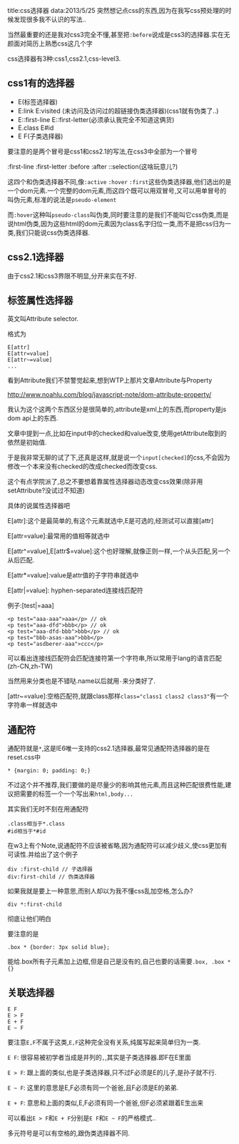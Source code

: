title:css选择器
data:2013/5/25
突然想记点css的东西,因为在我写css预处理的时候发现很多我不认识的写法..

当然最重要的还是我对css3完全不懂,甚至把`:before`说成是css3的选择器.实在无颜面对简历上熟悉css这几个字

css选择器有3种:css1,css2.1,css-level3.

css1有的选择器
-----------

+ E(标签选择器) 
+ E:link E:visited (未访问及访问过的超链接伪类选择器)(css1就有伪类了..)
+ E::first-line E::first-letter(必须承认我完全不知道这俩货)
+ E.class E#id
+ E F(子类选择器)

要注意的是两个冒号是css1和css2.1的写法,在css3中全部为一个冒号

:first-line
:first-letter
:before
:after
::selection(这啥玩意儿?)

这四个和伪类选择器不同,像`:active` `:hover` `:first`这些伪类选择器,他们选出的是一个dom元素.一个完整的dom元素,而这四个既可以用双冒号,又可以用单冒号的叫伪元素,标准的说法是`pseudo-element`

而`:hover`这种叫`pseudo-class`叫伪类,同时要注意的是我们不能叫它css伪类,而是说html伪类,因为这些html的dom元素因为class名字归位一类,而不是把css归为一类,我们只能说css伪类选择器.

css2.1选择器
----------
由于css2.1和css3界限不明显,分开来实在不好.

标签属性选择器
------
英文叫Attribute selector.

格式为

    E[attr]
    E[attr=value]
    E[attr~=value]
    ...

看到Attribute我们不禁警觉起来,想到WTP上那片文章Attribute与Property

<http://www.noahlu.com/blog/javascript-note/dom-attribute-property/>

我认为这个这两个东西区分是很简单的,attribute是xml上的东西,而property是js dom api上的东西.

文章中提到一点,比如在input中的checked和value改变,使用getAttribute取到的依然是初始值.

于是我非常无聊的试了下,还真是这样,就是说一个`input[checked]`的css,不会因为修改一个本来没有checked的改成checked而改变css.

这个有点学院派了,总之不要想着靠属性选择器动态改变css效果(除非用setAttribute?没试过不知道)

具体的说属性选择器吧

E[attr]:这个是最简单的,有这个元素就选中,E是可选的,经测试可以直接[attr]

E[attr=value]:最常用的值相等就选中

E[attr^=value],E[attr$=value]:这个也好理解,就像正则一样,一个从头匹配,另一个从后匹配.

E[attr*=value]:value是attr值的子字符串就选中

E[attr|=value]: hyphen-separated连接线匹配符

例子:[test|=aaa]

    <p test="aaa-aaa">aaa</p> // ok
    <p test="aaa-dfd">bbb</p> // ok
    <p test="aaa-dfd-bbb">bbb</p> // ok
    <p test="bbb-asas-aaa">bbb</p>
    <p test="asdberer-aaa">ccc</p>

可以看出连接线匹配符会匹配连接符第一个字符串,所以常用于lang的语言匹配(zh-CN,zh-TW)

当然用来分类也是不错哒.name以后就用`-`来分类好了.

[attr~=value]:空格匹配符,就跟class那样`class="class1 class2 class3"`有一个字符串一样就选中

通配符
-----
通配符就是`*`,这是IE6唯一支持的css2.1选择器,最常见通配符选择器的是在reset.css中

    * {margin: 0; padding: 0;}
 
不过这个并不推荐,我们要做的是尽量少的影响其他元素,而且这种匹配很费性能,建议把需要的标签一个一个写出来`html,body...`

其实我们无时不刻在用通配符

    .class相当于*.class
    #id相当于*#id

在w3上有个Note,说通配符不应该被省略,因为通配符可以减少歧义,使css更加有可读性.并给出了这个例子

    div :first-child // 子选择器
    div:first-child // 伪类选择器

如果我就是要上一种意思,而别人却以为我不懂css乱加空格,怎么办?

    div *:first-child
 
彻底让他们明白

要注意的是

    .box * {border: 3px solid blue}; 

能给.box所有子元素加上边框,但是自己是没有的,自己也要的话需要`.box, .box *{}`

关联选择器
---------
    E F
    E > F
    E + F
    E ~ F

要注意`E,F`不属于这类,`E,F`这种完全没有关系,纯属写起来简单归为一类.

`E F`: 很容易被初学者当成是并列的`,`,其实是子类选择器.即F在E里面

`E > F`: 跟上面的类似,也是子类选择器,只不过F必须是E的儿子,是孙子就不行.

`E ~ F`: 这里的意思是E,F必须有同一个爸爸,且F必须是E的弟弟.

`E + F`: 意思和上面的类似,E,F必须有同一个爸爸,但F必须紧跟着E生出来

可以看出`E > F`和`E + F`分别是`E F`和`E ~ F`的严格模式..

多元符号是可以有空格的,跟伪类选择器不同.








  


